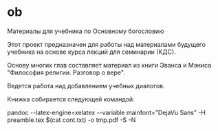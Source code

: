 # ob
Материалы для учебника по Основному богословию 

Этот проект предназначен для работы над материалами будущего учебника на основе курса лекций для семинарии (КДС).

Основу многих глав составляет материал из книги Эванса и Мэниса 
"Философия религии. Разговор о вере".

Ведется работа над добавлением учебных диалогов.

Книжка собирается следующей командой:

pandoc --latex-engine=xelatex --variable mainfont="DejaVu Sans" -H preamble.tex $(cat cont.txt) -o tmp.pdf -S -N
